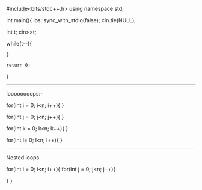 #include<bits/stdc++.h>
using namespace std;

int main(){
ios::sync_with_stdio(false);
cin.tie(NULL);
   
int t;
cin>>t;

  while(t--){

     
    }

    return 0;
}



-------------------------------------------------------------------------------------------------------------------

loooooooops:-



for(int i = 0; i<n; i++){
}


for(int j = 0; j<n; j++){
}


for(int k = 0; k<n; k++){
}


for(int l= 0; l<n; l++){
}


------------------------------------------------------------------------------------------------------------------

Nested loops

for(int i = 0; i<n; i++){
  for(int j = 0; j<n; j++){

  }
}

